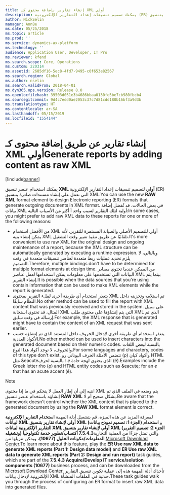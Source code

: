 ```yaml
---
title: إنشاء تقارير بإضافة محتوى كـ XML أولي
description: يمكنك تصميم تنسيقات إعداد التقارير الإلكترونية (ER) لإنشاء مستندات صادرة بتنسيق XML.
author: NickSelin
manager: AnnBe
ms.date: 05/25/2018
ms.topic: article
ms.prod: ''
ms.service: dynamics-ax-platform
ms.technology: ''
audience: Application User, Developer, IT Pro
ms.reviewer: kfend
ms.search.scope: Core, Operations
ms.custom: 220314
ms.assetid: 2685df16-5ec8-4fd7-9495-c0f653e82567
ms.search.region: Global
ms.author: nselin
ms.search.validFrom: 2018-04-01
ms.dyn365.ops.version: Release 8.0
ms.openlocfilehash: 39503d051e3b4686bbaa0130fe5be7cb980fbcb4
ms.sourcegitcommit: 9d4c7edd0ae2053c37c7d81cdd180b16bf3a9d3b
ms.translationtype: HT
ms.contentlocale: ar-SA
ms.lasthandoff: 05/15/2019
ms.locfileid: "1554144"
---
```

# <a name="generate-reports-by-adding-content-as-raw-xml"></a><span data-ttu-id="d4c17-103">إنشاء تقارير عن طريق إضافة محتوى كـ XML أولي</span><span class="sxs-lookup"><span data-stu-id="d4c17-103">Generate reports by adding content as raw XML</span></span>

[!include[banner](../includes/banner.md)]

<span data-ttu-id="d4c17-104">يمكنك استخدام عنصر تنسيق **XML أولي** لتصميم تنسيقات إعداد التقارير الإلكترونية (ER) التي تعمل على إنشاء مستندات صادرة بتنسيق XML.</span><span class="sxs-lookup"><span data-stu-id="d4c17-104">You can use the new **RAW XML** format element to design Electronic reporting (ER) formats that generate outgoing documents in XML format.</span></span> <span data-ttu-id="d4c17-105">في بعض الحالات، قد تُفضل إضافة بيانات XML أولية لتلك التقارير لسبب واحد أ أكثر من الأسباب التالية:</span><span class="sxs-lookup"><span data-stu-id="d4c17-105">In some cases, you might prefer to add raw XML data to these reports for one or more of the following reasons:</span></span>

- <span data-ttu-id="d4c17-106">من الأفضل استخدام XML أولي للتصميم الأصلي والصيانة المستمرة للتقرير، لأنه يمكن إنشاء بنية XML تلقائيًا عن طريق تنفيذ تعبير وقت التشغيل.</span><span class="sxs-lookup"><span data-stu-id="d4c17-106">It's more convenient to use raw XML for the original design and ongoing maintenance of a report, because the XML structure can be automatically generated by executing a runtime expression.</span></span> <span data-ttu-id="d4c17-107">وبالتالي، لا يلزم تحديد عمليات ربط متعددة لعناصر تنسيقات متعددة في وقت التصميم.</span><span class="sxs-lookup"><span data-stu-id="d4c17-107">Therefore, multiple bindings don't have to be determined for multiple format elements at design time.</span></span> <span data-ttu-id="d4c17-108">من الممكن عندما تحتوي مصادر البيانات التي تستخدمها على معلومات يمكن استخدامها لعمل عناصر XML بينما يتم إنشاء التقرير.</span><span class="sxs-lookup"><span data-stu-id="d4c17-108">It is possible when the data sources that you're using contain information that can be used to make XML elements while the report is generated.</span></span>
- <span data-ttu-id="d4c17-109">يتعذر استخدام أي طريقة أخرى لملء التقرير بمحتوى XML تم استلامه وتخزينه داخل النظام سابقًا.</span><span class="sxs-lookup"><span data-stu-id="d4c17-109">No other method can be used to fill the report with XML content that was previously received and stored in the system.</span></span> <span data-ttu-id="d4c17-110">على سبيل المثال، قد تحتوي استجابة XML التي يتم إنشاؤها على محتوى طلب XML الذي تم إرساله في وقت سابق.</span><span class="sxs-lookup"><span data-stu-id="d4c17-110">For example, the XML response that is generated might have to contain the content of an XML request that was sent earlier.</span></span>
- <span data-ttu-id="d4c17-111">يتعذر استخدام أي طريقة أخرى لإدخال الحروف داخل المستند الذي تم إنشاؤه حسب الأكواد العددية.</span><span class="sxs-lookup"><span data-stu-id="d4c17-111">No other method can be used to insert characters into the generated document based on their numeric codes.</span></span> <span data-ttu-id="d4c17-112">بالنسبة لبعض اللغات والحروف، لا توجد أكواد هذا النوع.</span><span class="sxs-lookup"><span data-stu-id="d4c17-112">For some languages and characters, codes of this type don't exist.</span></span> <span data-ttu-id="d4c17-113">تتضمن الأمثلة الحرف اليوناني رو (ρ) وأكواد كيان HTML مثل  \&eacute؛ بالنسبة لحرف *e* الذي يحتوي لهجة حادة (é).</span><span class="sxs-lookup"><span data-stu-id="d4c17-113">Examples include the Greek letter rho (ρ) and HTML entity codes such as \&eacute; for an *e* that has an acute accent (é).</span></span>

> [!NOTE]
> <span data-ttu-id="d4c17-114">انتبه إلى أن إطار العمل لا يتحكم في ما إذا محتوى XML يتم وضعه في الملف الذي تم إنشاؤه باستخدام عنصر تنسيق  **RAW XML** بشكل صحيح أم لا.</span><span class="sxs-lookup"><span data-stu-id="d4c17-114">Be aware that the framework doesn't control whether the XML content that is placed to the generated document by using the **RAW XML** format element is correct.</span></span>

<span data-ttu-id="d4c17-115">لمعرفة المزيد عن هذه الميزة، قم بتشغيل أدلة المهمة **استخدام التقارير الإلكترونية لبيانات XML أولي لإنشاء تقارير بتنسيق XML (الجزء 1: تصميم نموذج بيانات)‎** و **استخدام التقارير الإلكترونية لبيانات XML أولي لإنشاء تقارير بتنسيق XML (الجزء 2: تصميم التقرير وتشغيله)** والتي تمثل جزءًا من العملية التجارية**7.5.4.3 اكتساب/تطوير خدمة تكنولوجيا المعلومات/مكونات الحلول (10677)‬**، ويمكن تنزيلها من [Microsoft Download Center](https://go.microsoft.com/fwlink/?linkid=874684).</span><span class="sxs-lookup"><span data-stu-id="d4c17-115">To learn more about this feature, play the **ER Use raw XML data to generate XML reports (Part 1: Design data model)** and **ER Use raw XML data to generate XML reports (Part 2: Design and run report)** task guides, which are part of the **7.5.4.3 Acquire/Develop IT service/solution components (10677)** business process, and can be downloaded from the [Microsoft Download Center](https://go.microsoft.com/fwlink/?linkid=874684).</span></span> <span data-ttu-id="d4c17-116">تأخذك أدلة المهمة هذه إلى عملية تكوين تنسيق التقارير الإلكترونية لإدخال بيانات XML حدثية في الملفات المنشأة.</span><span class="sxs-lookup"><span data-stu-id="d4c17-116">These task guides walk you through the process of configuring an ER format to insert raw XML data into generated files.</span></span>
